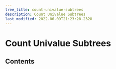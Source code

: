```yaml
---
tree_title: count-univalue-subtrees
description: Count Univalue Subtrees
last_modified: 2022-06-09T21:23:28.2328
---
```


# Count Univalue Subtrees

## Contents
